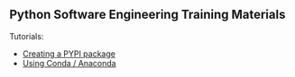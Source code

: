## Python Software Engineering Training Materials


Tutorials:

 - [Creating a PYPI package](tutorials/python.pypi-packaging.md)
 - [Using Conda / Anaconda](tutorials/python.conda.md)
 
 

 
